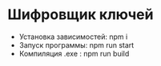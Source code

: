 # Шифровщик ключей

- Установка зависимостей: npm i
- Запуск программы: npm run start
- Компиляция .exe : npm run build
